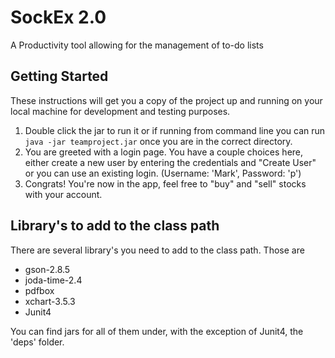 # SockEx 2.0
A Productivity tool allowing for the management of to-do lists

## Getting Started
These instructions will get you a copy of the project up and running on your local machine for development and testing purposes.
1. Double click the jar to run it or if running from command line you can run `java -jar teamproject.jar` once you are in the correct directory.
2. You are greeted with a login page. You have a couple choices here, either create a new user by entering the credentials and "Create User" or you can use an existing login. (Username: 'Mark', Password: 'p')
3. Congrats! You're now in the app, feel free to "buy" and "sell" stocks with your account.

## Library's to add to the class path
There are several library's you need to add to the class path. Those are 
* gson-2.8.5
* joda-time-2.4
* pdfbox
* xchart-3.5.3
* Junit4

You can find jars for all of them under, with the exception of Junit4, the 'deps' folder.
